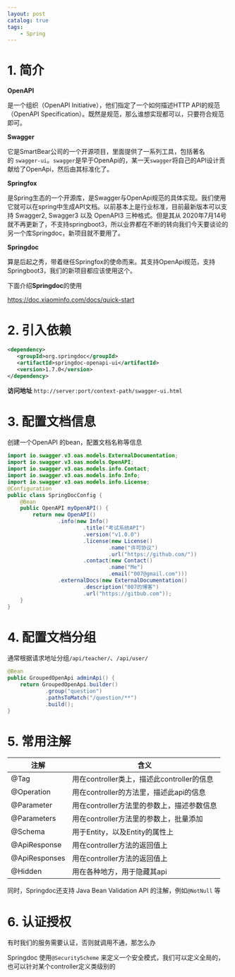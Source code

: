 ```yaml
---
layout: post   	
catalog: true 	
tags:
    - Spring
---
```


# 1. 简介

**OpenAPI**

是一个组织（OpenAPI Initiative），他们指定了一个如何描述HTTP API的规范（OpenAPI Specification）。既然是规范，那么谁想实现都可以，只要符合规范即可。

**Swagger**

它是SmartBear公司的一个开源项目，里面提供了一系列工具，包括著名的 `swagger-ui`。`swagger`是早于OpenApi的，某一天`swagger`将自己的API设计贡献给了OpenApi，然后由其标准化了。

**Springfox**

是Spring生态的一个开源库，是Swagger与OpenApi规范的具体实现。我们使用它就可以在spring中生成API文档。以前基本上是行业标准，目前最新版本可以支持 Swagger2, Swagger3 以及 OpenAPI3 三种格式。但是其从 2020年7月14号就不再更新了，不支持springboot3，所以业界都在不断的转向我们今天要谈论的另一个库Springdoc，新项目就不要用了。

**Springdoc**

算是后起之秀，带着继任Springfox的使命而来。其支持OpenApi规范，支持Springboot3，我们的新项目都应该使用这个。

下面介绍**Springdoc**的使用

https://doc.xiaominfo.com/docs/quick-start

# 2. 引入依赖

```xml
<dependency>
   <groupId>org.springdoc</groupId>
   <artifactId>springdoc-openapi-ui</artifactId>
   <version>1.7.0</version>
</dependency>
```

**访问地址** `http://server:port/context-path/swagger-ui.html`

# 3. 配置文档信息

创建一个OpenAPI 的bean，配置文档名称等信息

```java
import io.swagger.v3.oas.models.ExternalDocumentation;  
import io.swagger.v3.oas.models.OpenAPI;  
import io.swagger.v3.oas.models.info.Contact;  
import io.swagger.v3.oas.models.info.Info;  
import io.swagger.v3.oas.models.info.License;
@Configuration  
public class SpringDocConfig {  
    @Bean  
    public OpenAPI myOpenAPI() {  
        return new OpenAPI()  
                .info(new Info()  
                        .title("考试系统API")  
                        .version("v1.0.0")  
                        .license(new License()  
                                .name("许可协议")  
                                .url("https://github.com/"))  
                        .contact(new Contact()  
                                .name("Me")  
                                .email("007@gmail.com")))  
                .externalDocs(new ExternalDocumentation()  
                        .description("007的博客")  
                        .url("https://gitbub.com"));  
    }  
}
```
# 4. 配置文档分组

通常根据请求地址分组`/api/teacher/`、`/api/user/` 

```java
@Bean  
public GroupedOpenApi adminApi() {  
    return GroupedOpenApi.builder()  
            .group("question")  
            .pathsToMatch("/question/**")  
            .build();  
}
```

# 5. 常用注解

|注解|含义|
|---|---|
|@Tag|用在controller类上，描述此controller的信息|
|@Operation|用在controller的方法里，描述此api的信息|
|@Parameter|用在controller方法里的参数上，描述参数信息|
|@Parameters|用在controller方法里的参数上，批量添加|
|@Schema|用于Entity，以及Entity的属性上|
|@ApiResponse|用在controller方法的返回值上|
|@ApiResponses|用在controller方法的返回值上|
|@Hidden|用在各种地方，用于隐藏其api|

同时，Springdoc还支持 Java Bean Validation API 的注解，例如`@NotNull` 等

# 6. 认证授权

有时我们的服务需要认证，否则就调用不通，那怎么办

Springdoc 使用`@SecurityScheme` 来定义一个安全模式，我们可以定义全局的，也可以针对某个controller定义类级别的


